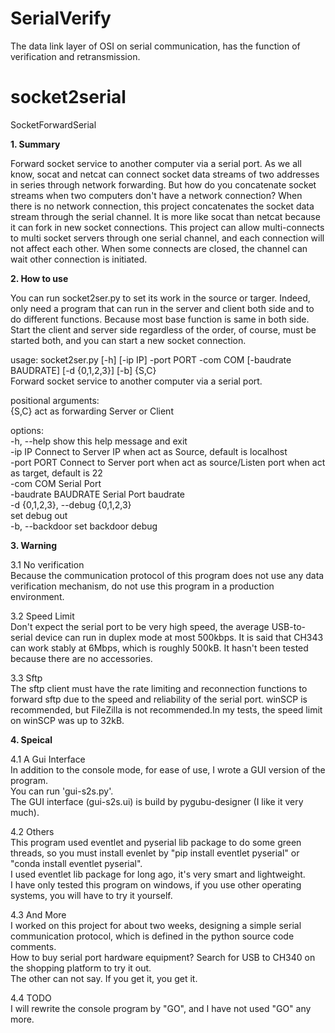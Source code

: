 # SerialVerify
The data link layer of OSI on serial communication, has the function of verification and retransmission.

# socket2serial
SocketForwardSerial

**1. Summary**
  
Forward socket service to another computer via a serial port.
As we all know, socat and netcat can connect socket data streams of two addresses in series through network forwarding. But how do you concatenate socket streams when two computers don't have a network connection?
When there is no network connection, this project concatenates the socket data stream through the serial channel. It is more like socat than netcat because it can fork in new socket connections.
This project can allow multi-connects to multi socket servers through one serial channel, and each connection will not affect each other. When some connects are closed, the channel can wait other connection is initiated.  

**2. How to use**

You can run socket2ser.py to set its work in the source or targer. Indeed, only need a program that can run in the server and client both side and to do different functions. Because most base function is same in both side.  
Start the client and server side regardless of the order, of course, must be started both, and you can start a new socket connection.  
  
usage: socket2ser.py [-h] [-ip IP] -port PORT -com COM [-baudrate BAUDRATE] [-d {0,1,2,3}] [-b] {S,C}  
Forward socket service to another computer via a serial port.  
  
positional arguments:  
  {S,C}                 act as forwarding Server or Client  
  
options:  
  -h, --help            show this help message and exit  
  -ip IP                Connect to Server IP when act as Source, default is localhost  
  -port PORT            Connect to Server port when act as source/Listen port when act as target, default is 22  
  -com COM              Serial Port  
  -baudrate BAUDRATE    Serial Port baudrate  
  -d {0,1,2,3}, --debug {0,1,2,3}  
                          set debug out  
  -b, --backdoor        set backdoor debug  

  **3. Warning**  

  3.1 No verification  
  Because the communication protocol of this program does not use any data verification mechanism, do not use this program in a production environment.  
  
  3.2 Speed Limit  
  Don't expect the serial port to be very high speed, the average USB-to-serial device can run in duplex mode at most 500kbps. It is said that CH343 can work stably at 6Mbps, which is roughly 500kB. It hasn't been tested because there are no accessories.

  3.3 Sftp  
  The sftp client must have the rate limiting and reconnection functions to forward sftp due to the speed and reliability of the serial port. winSCP is recommended, but FileZilla is not recommended.In my tests, the speed limit on winSCP was up to 32kB.
  
  **4. Speical**
    
  4.1 A Gui Interface  
  In addition to the console mode, for ease of use, I wrote a GUI version of the program.  
  You can run 'gui-s2s.py'.  
  The GUI interface (gui-s2s.ui) is build by pygubu-designer (I like it very much).  
 
  4.2 Others  
  This program used eventlet and pyserial lib package to do some green threads, so you must install evenlet by "pip install eventlet pyserial" or "conda install eventlet pyserial".  
  I used eventlet lib package for long ago, it's very smart and lightweight.  
  I have only tested this program on windows, if you use other operating systems, you will have to try it yourself.  

  4.3 And More  
  I worked on this project for about two weeks, designing a simple serial communication protocol, which is defined in the python source code comments.  
  How to buy serial port hardware equipment? Search for USB to CH340 on the shopping platform to try it out.  
  The other can not say. If you get it, you get it.  

  4.4 TODO  
  I will rewrite the console program by "GO", and I have not used "GO" any more.
